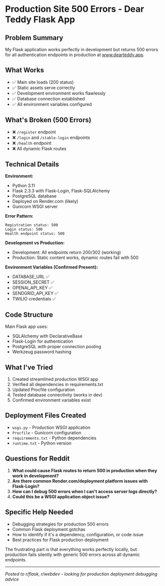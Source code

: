 # Production Site 500 Errors - Dear Teddy Flask App

## Problem Summary
My Flask application works perfectly in development but returns 500 errors for all authentication endpoints in production at www.dearteddy.app.

## What Works
- ✅ Main site loads (200 status) 
- ✅ Static assets serve correctly
- ✅ Development environment works flawlessly
- ✅ Database connection established
- ✅ All environment variables configured

## What's Broken (500 Errors)
- ❌ `/register` endpoint
- ❌ `/login` and `/stable-login` endpoints  
- ❌ `/health` endpoint
- ❌ All dynamic Flask routes

## Technical Details

**Environment:**
- Python 3.11
- Flask 2.3.3 with Flask-Login, Flask-SQLAlchemy
- PostgreSQL database
- Deployed on Render.com (likely)
- Gunicorn WSGI server

**Error Pattern:**
```
Registration status: 500
Login status: 500  
Health endpoint status: 500
```

**Development vs Production:**
- Development: All endpoints return 200/302 (working)
- Production: Static content works, dynamic routes fail with 500

**Environment Variables (Confirmed Present):**
- DATABASE_URL ✅
- SESSION_SECRET ✅  
- OPENAI_API_KEY ✅
- SENDGRID_API_KEY ✅
- TWILIO credentials ✅

## Code Structure
Main Flask app uses:
- SQLAlchemy with DeclarativeBase
- Flask-Login for authentication
- PostgreSQL with proper connection pooling
- Werkzeug password hashing

## What I've Tried
1. Created streamlined production WSGI app
2. Verified all dependencies in requirements.txt
3. Updated Procfile configuration
4. Tested database connectivity (works in dev)
5. Confirmed environment variables exist

## Deployment Files Created
- `wsgi.py` - Production WSGI application
- `Procfile` - Gunicorn configuration  
- `requirements.txt` - Python dependencies
- `runtime.txt` - Python version

## Questions for Reddit
1. **What could cause Flask routes to return 500 in production when they work in development?**
2. **Are there common Render.com/deployment platform issues with Flask-Login?**
3. **How can I debug 500 errors when I can't access server logs directly?**
4. **Could this be a WSGI application object issue?**

## Specific Help Needed
- Debugging strategies for production 500 errors
- Common Flask deployment gotchas
- How to identify if it's a dependency, configuration, or code issue
- Best practices for Flask production deployment

The frustrating part is that everything works perfectly locally, but production fails silently with generic 500 errors across all dynamic endpoints.

---
*Posted to r/flask, r/webdev - looking for production deployment debugging advice*